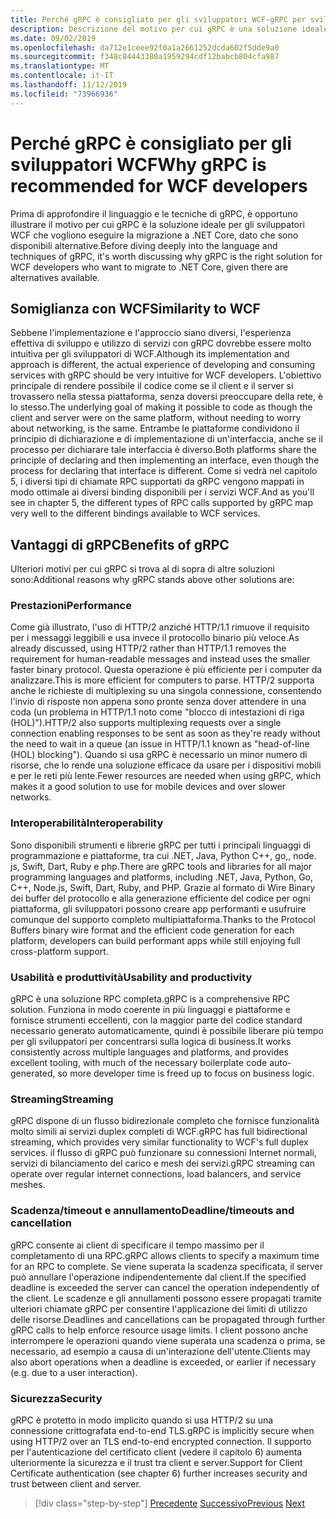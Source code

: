 ```yaml
---
title: Perché gRPC è consigliato per gli sviluppatori WCF-gRPC per sviluppatori WCF
description: Descrizione del motivo per cui gRPC è una soluzione ideale per gli sviluppatori WCF che desiderano eseguire la migrazione a architetture e piattaforme moderne.
ms.date: 09/02/2019
ms.openlocfilehash: da712e1ceee92f0a1a2661252dcda602f5dde9a0
ms.sourcegitcommit: f348c84443380a1959294cdf12babcb804cfa987
ms.translationtype: MT
ms.contentlocale: it-IT
ms.lasthandoff: 11/12/2019
ms.locfileid: "73966936"
---
```

# <a name="why-grpc-is-recommended-for-wcf-developers"></a><span data-ttu-id="e8332-103">Perché gRPC è consigliato per gli sviluppatori WCF</span><span class="sxs-lookup"><span data-stu-id="e8332-103">Why gRPC is recommended for WCF developers</span></span>

<span data-ttu-id="e8332-104">Prima di approfondire il linguaggio e le tecniche di gRPC, è opportuno illustrare il motivo per cui gRPC è la soluzione ideale per gli sviluppatori WCF che vogliono eseguire la migrazione a .NET Core, dato che sono disponibili alternative.</span><span class="sxs-lookup"><span data-stu-id="e8332-104">Before diving deeply into the language and techniques of gRPC, it's worth discussing why gRPC is the right solution for WCF developers who want to migrate to .NET Core, given there are alternatives available.</span></span>

## <a name="similarity-to-wcf"></a><span data-ttu-id="e8332-105">Somiglianza con WCF</span><span class="sxs-lookup"><span data-stu-id="e8332-105">Similarity to WCF</span></span>

<span data-ttu-id="e8332-106">Sebbene l'implementazione e l'approccio siano diversi, l'esperienza effettiva di sviluppo e utilizzo di servizi con gRPC dovrebbe essere molto intuitiva per gli sviluppatori di WCF.</span><span class="sxs-lookup"><span data-stu-id="e8332-106">Although its implementation and approach is different, the actual experience of developing and consuming services with gRPC should be very intuitive for WCF developers.</span></span> <span data-ttu-id="e8332-107">L'obiettivo principale di rendere possibile il codice come se il client e il server si trovassero nella stessa piattaforma, senza doversi preoccupare della rete, è lo stesso.</span><span class="sxs-lookup"><span data-stu-id="e8332-107">The underlying goal of making it possible to code as though the client and server were on the same platform, without needing to worry about networking, is the same.</span></span> <span data-ttu-id="e8332-108">Entrambe le piattaforme condividono il principio di dichiarazione e di implementazione di un'interfaccia, anche se il processo per dichiarare tale interfaccia è diverso.</span><span class="sxs-lookup"><span data-stu-id="e8332-108">Both platforms share the principle of declaring and then implementing an interface, even though the process for declaring that interface is different.</span></span> <span data-ttu-id="e8332-109">Come si vedrà nel capitolo 5, i diversi tipi di chiamate RPC supportati da gRPC vengono mappati in modo ottimale ai diversi binding disponibili per i servizi WCF.</span><span class="sxs-lookup"><span data-stu-id="e8332-109">And as you'll see in chapter 5, the different types of RPC calls supported by gRPC map very well to the different bindings available to WCF services.</span></span>

## <a name="benefits-of-grpc"></a><span data-ttu-id="e8332-110">Vantaggi di gRPC</span><span class="sxs-lookup"><span data-stu-id="e8332-110">Benefits of gRPC</span></span>

<span data-ttu-id="e8332-111">Ulteriori motivi per cui gRPC si trova al di sopra di altre soluzioni sono:</span><span class="sxs-lookup"><span data-stu-id="e8332-111">Additional reasons why gRPC stands above other solutions are:</span></span>

### <a name="performance"></a><span data-ttu-id="e8332-112">Prestazioni</span><span class="sxs-lookup"><span data-stu-id="e8332-112">Performance</span></span>

<span data-ttu-id="e8332-113">Come già illustrato, l'uso di HTTP/2 anziché HTTP/1.1 rimuove il requisito per i messaggi leggibili e usa invece il protocollo binario più veloce.</span><span class="sxs-lookup"><span data-stu-id="e8332-113">As already discussed, using HTTP/2 rather than HTTP/1.1 removes the requirement for human-readable messages and instead uses the smaller faster binary protocol.</span></span> <span data-ttu-id="e8332-114">Questa operazione è più efficiente per i computer da analizzare.</span><span class="sxs-lookup"><span data-stu-id="e8332-114">This is more efficient for computers to parse.</span></span> <span data-ttu-id="e8332-115">HTTP/2 supporta anche le richieste di multiplexing su una singola connessione, consentendo l'invio di risposte non appena sono pronte senza dover attendere in una coda (un problema in HTTP/1.1 noto come "blocco di intestazioni di riga (HOL)").</span><span class="sxs-lookup"><span data-stu-id="e8332-115">HTTP/2 also supports multiplexing requests over a single connection enabling responses to be sent as soon as they're ready without the need to wait in a queue (an issue in HTTP/1.1 known as "head-of-line (HOL) blocking").</span></span> <span data-ttu-id="e8332-116">Quando si usa gRPC è necessario un minor numero di risorse, che lo rende una soluzione efficace da usare per i dispositivi mobili e per le reti più lente.</span><span class="sxs-lookup"><span data-stu-id="e8332-116">Fewer resources are needed when using gRPC, which makes it a good solution to use for mobile devices and over slower networks.</span></span>

### <a name="interoperability"></a><span data-ttu-id="e8332-117">Interoperabilità</span><span class="sxs-lookup"><span data-stu-id="e8332-117">Interoperability</span></span>

<span data-ttu-id="e8332-118">Sono disponibili strumenti e librerie gRPC per tutti i principali linguaggi di programmazione e piattaforme, tra cui .NET, Java, Python C++, go,, node. js, Swift, Dart, Ruby e php.</span><span class="sxs-lookup"><span data-stu-id="e8332-118">There are gRPC tools and libraries for all major programming languages and platforms, including .NET, Java, Python, Go, C++, Node.js, Swift, Dart, Ruby, and PHP.</span></span> <span data-ttu-id="e8332-119">Grazie al formato di Wire Binary dei buffer del protocollo e alla generazione efficiente del codice per ogni piattaforma, gli sviluppatori possono creare app performanti e usufruire comunque del supporto completo multipiattaforma.</span><span class="sxs-lookup"><span data-stu-id="e8332-119">Thanks to the Protocol Buffers binary wire format and the efficient code generation for each platform, developers can build performant apps while still enjoying full cross-platform support.</span></span>

### <a name="usability-and-productivity"></a><span data-ttu-id="e8332-120">Usabilità e produttività</span><span class="sxs-lookup"><span data-stu-id="e8332-120">Usability and productivity</span></span>

<span data-ttu-id="e8332-121">gRPC è una soluzione RPC completa.</span><span class="sxs-lookup"><span data-stu-id="e8332-121">gRPC is a comprehensive RPC solution.</span></span> <span data-ttu-id="e8332-122">Funziona in modo coerente in più linguaggi e piattaforme e fornisce strumenti eccellenti, con la maggior parte del codice standard necessario generato automaticamente, quindi è possibile liberare più tempo per gli sviluppatori per concentrarsi sulla logica di business.</span><span class="sxs-lookup"><span data-stu-id="e8332-122">It works consistently across multiple languages and platforms, and provides excellent tooling, with much of the necessary boilerplate code auto-generated, so more developer time is freed up to focus on business logic.</span></span>

### <a name="streaming"></a><span data-ttu-id="e8332-123">Streaming</span><span class="sxs-lookup"><span data-stu-id="e8332-123">Streaming</span></span>

<span data-ttu-id="e8332-124">gRPC dispone di un flusso bidirezionale completo che fornisce funzionalità molto simili ai servizi duplex completi di WCF.</span><span class="sxs-lookup"><span data-stu-id="e8332-124">gRPC has full bidirectional streaming, which provides very similar functionality to WCF's full duplex services.</span></span> <span data-ttu-id="e8332-125">il flusso di gRPC può funzionare su connessioni Internet normali, servizi di bilanciamento del carico e mesh dei servizi.</span><span class="sxs-lookup"><span data-stu-id="e8332-125">gRPC streaming can operate over regular internet connections, load balancers, and service meshes.</span></span>

### <a name="deadlinetimeouts-and-cancellation"></a><span data-ttu-id="e8332-126">Scadenza/timeout e annullamento</span><span class="sxs-lookup"><span data-stu-id="e8332-126">Deadline/timeouts and cancellation</span></span>

<span data-ttu-id="e8332-127">gRPC consente ai client di specificare il tempo massimo per il completamento di una RPC.</span><span class="sxs-lookup"><span data-stu-id="e8332-127">gRPC allows clients to specify a maximum time for an RPC to complete.</span></span> <span data-ttu-id="e8332-128">Se viene superata la scadenza specificata, il server può annullare l'operazione indipendentemente dal client.</span><span class="sxs-lookup"><span data-stu-id="e8332-128">If the specified deadline is exceeded the server can cancel the operation independently of the client.</span></span> <span data-ttu-id="e8332-129">Le scadenze e gli annullamenti possono essere propagati tramite ulteriori chiamate gRPC per consentire l'applicazione dei limiti di utilizzo delle risorse.</span><span class="sxs-lookup"><span data-stu-id="e8332-129">Deadlines and cancellations can be propagated through further gRPC calls to help enforce resource usage limits.</span></span> <span data-ttu-id="e8332-130">I client possono anche interrompere le operazioni quando viene superata una scadenza o prima, se necessario, ad esempio a causa di un'interazione dell'utente.</span><span class="sxs-lookup"><span data-stu-id="e8332-130">Clients may also abort operations when a deadline is exceeded, or earlier if necessary (e.g. due to a user interaction).</span></span>

### <a name="security"></a><span data-ttu-id="e8332-131">Sicurezza</span><span class="sxs-lookup"><span data-stu-id="e8332-131">Security</span></span>

<span data-ttu-id="e8332-132">gRPC è protetto in modo implicito quando si usa HTTP/2 su una connessione crittografata end-to-end TLS.</span><span class="sxs-lookup"><span data-stu-id="e8332-132">gRPC is implicitly secure when using HTTP/2 over an TLS end-to-end encrypted connection.</span></span> <span data-ttu-id="e8332-133">Il supporto per l'autenticazione del certificato client (vedere il capitolo 6) aumenta ulteriormente la sicurezza e il trust tra client e server.</span><span class="sxs-lookup"><span data-stu-id="e8332-133">Support for Client Certificate authentication (see chapter 6) further increases security and trust between client and server.</span></span>

>[!div class="step-by-step"]
><span data-ttu-id="e8332-134">[Precedente](network-protocols.md)
>[Successivo](protocol-buffers.md)</span><span class="sxs-lookup"><span data-stu-id="e8332-134">[Previous](network-protocols.md)
[Next](protocol-buffers.md)</span></span>
